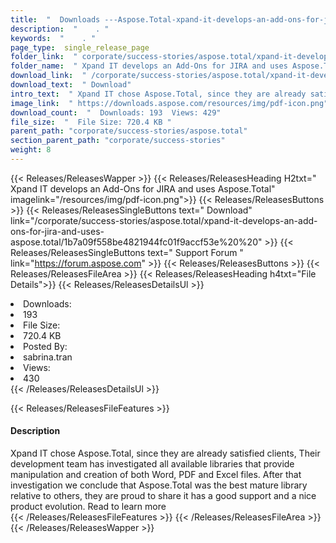 ```yaml
---
title:  "  Downloads ---Aspose.Total-xpand-it-develops-an-add-ons-for-jira-and-uses-aspose.total . " 
description:  "    . " 
keywords:  "    . " 
page_type:  single_release_page
folder_link:  " corporate/success-stories/aspose.total/xpand-it-develops-an-add-ons-for-jira-and-uses-aspose.total/"
folder_name:  " Xpand IT develops an Add-Ons for JIRA and uses Aspose.Total"
download_link:  " /corporate/success-stories/aspose.total/xpand-it-develops-an-add-ons-for-jira-and-uses-aspose.total/1b7a09f558be4821944fc01f9accf53e"
download_text:  " Download"
intro_text:  " Xpand IT chose Aspose.Total, since they are already satisfied clients, Their dev..."
image_link:  " https://downloads.aspose.com/resources/img/pdf-icon.png"
download_count:  "  Downloads: 193  Views: 429"
file_size:  "  File Size: 720.4 KB "
parent_path: "corporate/success-stories/aspose.total"
section_parent_path: "corporate/success-stories"
weight: 8 
---
```


{{< Releases/ReleasesWapper >}}
  {{< Releases/ReleasesHeading H2txt=" Xpand IT develops an Add-Ons for JIRA and uses Aspose.Total" imagelink="/resources/img/pdf-icon.png">}}
  {{< Releases/ReleasesButtons >}}
    {{< Releases/ReleasesSingleButtons text=" Download" link="/corporate/success-stories/aspose.total/xpand-it-develops-an-add-ons-for-jira-and-uses-aspose.total/1b7a09f558be4821944fc01f9accf53e%20%20" >}}
    {{< Releases/ReleasesSingleButtons text=" Support Forum " link="https://forum.aspose.com" >}}
  {{< Releases/ReleasesButtons >}}
  {{< Releases/ReleasesFileArea >}}
    {{< Releases/ReleasesHeading h4txt="File Details">}}
    {{< Releases/ReleasesDetailsUl >}}
             <li>Downloads:</li><li>193</li><li>File Size:</li><li>720.4 KB</li><li>Posted By:</li><li>sabrina.tran</li><li>Views:</li><li>430</li>
    {{< /Releases/ReleasesDetailsUl >}}

  {{< Releases/ReleasesFileFeatures >}}
      <h4>Description</h4><div class="HTMLDescription">Xpand IT chose Aspose.Total, since they are already satisfied clients, Their development team has investigated all available libraries that provide manipulation and creation of both Word, PDF and Excel files. After that investigation we conclude that Aspose.Total was the best mature library relative to others, they are proud to share it has a good support and a nice product evolution. Read to learn more</div>
  {{< /Releases/ReleasesFileFeatures >}}
 {{< /Releases/ReleasesFileArea >}}
{{< /Releases/ReleasesWapper >}}


